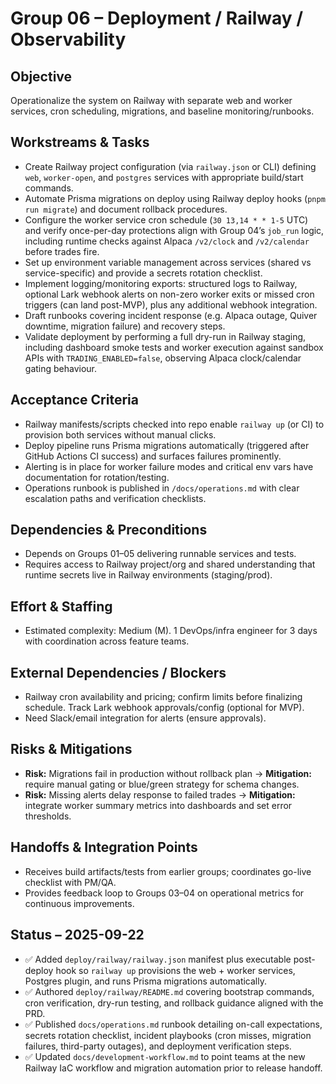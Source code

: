 # Group 06 – Deployment / Railway / Observability

## Objective
Operationalize the system on Railway with separate web and worker services, cron scheduling, migrations, and baseline monitoring/runbooks.

## Workstreams & Tasks
- Create Railway project configuration (via `railway.json` or CLI) defining `web`, `worker-open`, and `postgres` services with appropriate build/start commands.
- Automate Prisma migrations on deploy using Railway deploy hooks (`pnpm run migrate`) and document rollback procedures.
- Configure the worker service cron schedule (`30 13,14 * * 1-5` UTC) and verify once-per-day protections align with Group 04’s `job_run` logic, including runtime checks against Alpaca `/v2/clock` and `/v2/calendar` before trades fire.
- Set up environment variable management across services (shared vs service-specific) and provide a secrets rotation checklist.
- Implement logging/monitoring exports: structured logs to Railway, optional Lark webhook alerts on non-zero worker exits or missed cron triggers (can land post-MVP), plus any additional webhook integration.
- Draft runbooks covering incident response (e.g. Alpaca outage, Quiver downtime, migration failure) and recovery steps.
- Validate deployment by performing a full dry-run in Railway staging, including dashboard smoke tests and worker execution against sandbox APIs with `TRADING_ENABLED=false`, observing Alpaca clock/calendar gating behaviour.

## Acceptance Criteria
- Railway manifests/scripts checked into repo enable `railway up` (or CI) to provision both services without manual clicks.
- Deploy pipeline runs Prisma migrations automatically (triggered after GitHub Actions CI success) and surfaces failures prominently.
- Alerting is in place for worker failure modes and critical env vars have documentation for rotation/testing.
- Operations runbook is published in `/docs/operations.md` with clear escalation paths and verification checklists.

## Dependencies & Preconditions
- Depends on Groups 01–05 delivering runnable services and tests.
- Requires access to Railway project/org and shared understanding that runtime secrets live in Railway environments (staging/prod).

## Effort & Staffing
- Estimated complexity: Medium (M). 1 DevOps/infra engineer for 3 days with coordination across feature teams.

## External Dependencies / Blockers
- Railway cron availability and pricing; confirm limits before finalizing schedule. Track Lark webhook approvals/config (optional for MVP).
- Need Slack/email integration for alerts (ensure approvals).

## Risks & Mitigations
- **Risk:** Migrations fail in production without rollback plan → **Mitigation:** require manual gating or blue/green strategy for schema changes.
- **Risk:** Missing alerts delay response to failed trades → **Mitigation:** integrate worker summary metrics into dashboards and set error thresholds.

## Handoffs & Integration Points
- Receives build artifacts/tests from earlier groups; coordinates go-live checklist with PM/QA.
- Provides feedback loop to Groups 03–04 on operational metrics for continuous improvements.

## Status – 2025-09-22
- ✅ Added `deploy/railway/railway.json` manifest plus executable post-deploy hook so `railway up` provisions the web + worker services, Postgres plugin, and runs Prisma migrations automatically.
- ✅ Authored `deploy/railway/README.md` covering bootstrap commands, cron verification, dry-run testing, and rollback guidance aligned with the PRD.
- ✅ Published `docs/operations.md` runbook detailing on-call expectations, secrets rotation checklist, incident playbooks (cron misses, migration failures, third-party outages), and deployment verification steps.
- ✅ Updated `docs/development-workflow.md` to point teams at the new Railway IaC workflow and migration automation prior to release handoff.
